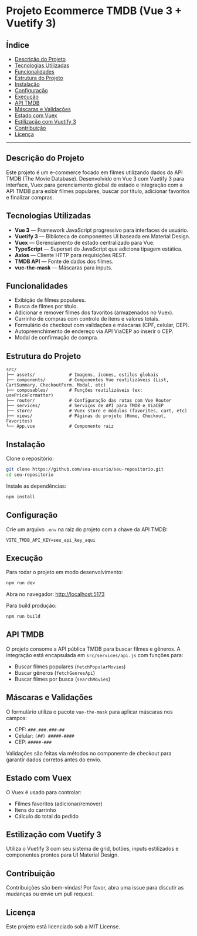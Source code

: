 # Projeto Ecommerce TMDB (Vue 3 + Vuetify 3)

## Índice

- [Descrição do Projeto](#descrição-do-projeto)
- [Tecnologias Utilizadas](#tecnologias-utilizadas)
- [Funcionalidades](#funcionalidades)
- [Estrutura do Projeto](#estrutura-do-projeto)
- [Instalação](#instalação)
- [Configuração](#configuração)
- [Execução](#execução)
- [API TMDB](#api-tmdb)
- [Máscaras e Validações](#máscaras-e-validações)
- [Estado com Vuex](#estado-com-vuex)
- [Estilização com Vuetify 3](#estilização-com-vuetify-3)
- [Contribuição](#contribuição)
- [Licença](#licença)

---

## Descrição do Projeto

Este projeto é um e-commerce focado em filmes utilizando dados da API TMDB (The Movie Database). Desenvolvido em Vue 3 com Vuetify 3 para interface, Vuex para gerenciamento global de estado e integração com a API TMDB para exibir filmes populares, buscar por título, adicionar favoritos e finalizar compras.

## Tecnologias Utilizadas

- **Vue 3** — Framework JavaScript progressivo para interfaces de usuário.
- **Vuetify 3** — Biblioteca de componentes UI baseada em Material Design.
- **Vuex** — Gerenciamento de estado centralizado para Vue.
- **TypeScript** — Superset do JavaScript que adiciona tipagem estática.
- **Axios** — Cliente HTTP para requisições REST.
- **TMDB API** — Fonte de dados dos filmes.
- **vue-the-mask** — Máscaras para inputs.

## Funcionalidades

- Exibição de filmes populares.
- Busca de filmes por título.
- Adicionar e remover filmes dos favoritos (armazenados no Vuex).
- Carrinho de compras com controle de itens e valores totais.
- Formulário de checkout com validações e máscaras (CPF, celular, CEP).
- Autopreenchimento de endereço via API ViaCEP ao inserir o CEP.
- Modal de confirmação de compra.

## Estrutura do Projeto

```
src/
├── assets/             # Imagens, ícones, estilos globais
├── components/         # Componentes Vue reutilizáveis (List, CartSummary, CheckoutForm, Modal, etc)
├── composables/        # Funções reutilizáveis (ex: usePriceFormatter)
├── router/             # Configuração das rotas com Vue Router
├── services/           # Serviços de API para TMDB e ViaCEP
├── store/              # Vuex store e módulos (favorites, cart, etc)
├── views/              # Páginas do projeto (Home, Checkout, Favorites)
└── App.vue             # Componente raiz
```

## Instalação

Clone o repositório:

```bash
git clone https://github.com/seu-usuario/seu-repositorio.git
cd seu-repositorio
```

Instale as dependências:

```bash
npm install
```

## Configuração

Crie um arquivo `.env` na raiz do projeto com a chave da API TMDB:

```env
VITE_TMDB_API_KEY=seu_api_key_aqui
```

## Execução

Para rodar o projeto em modo desenvolvimento:

```bash
npm run dev
```

Abra no navegador: [http://localhost:5173](http://localhost:5173)

Para build produção:

```bash
npm run build
```

## API TMDB

O projeto consome a API pública TMDB para buscar filmes e gêneros. A integração está encapsulada em `src/services/api.js` com funções para:

- Buscar filmes populares (`fetchPopularMovies`)
- Buscar gêneros (`fetchGenresApi`)
- Buscar filmes por busca (`searchMovies`)

## Máscaras e Validações

O formulário utiliza o pacote `vue-the-mask` para aplicar máscaras nos campos:

- CPF: `###.###.###-##`
- Celular: `(##) #####-####`
- CEP: `#####-###`

Validações são feitas via métodos no componente de checkout para garantir dados corretos antes do envio.

## Estado com Vuex

O Vuex é usado para controlar:

- Filmes favoritos (adicionar/remover)
- Itens do carrinho
- Cálculo do total do pedido

## Estilização com Vuetify 3

Utiliza o Vuetify 3 com seu sistema de grid, botões, inputs estilizados e componentes prontos para UI Material Design.

## Contribuição

Contribuições são bem-vindas! Por favor, abra uma issue para discutir as mudanças ou envie um pull request.

## Licença

Este projeto está licenciado sob a MIT License.
